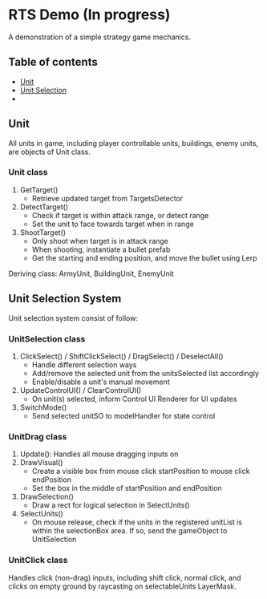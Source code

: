 # RTS Demo (In progress)

A demonstration of a simple strategy game mechanics.

## Table of contents

- [Unit](#unit-)
- [Unit Selection](#unit-selection-system)
- [](#-)

## Unit

All units in game, including player controllable units, buildings, enemy units, are objects of Unit class.

### Unit class

1. GetTarget()
	- Retrieve updated target from TargetsDetector
2. DetectTarget()
	- Check if target is within attack range, or detect range
	- Set the unit to face towards target when in range
3. ShootTarget()
	- Only shoot when target is in attack range
	- When shooting, instantiate a bullet prefab
	- Get the starting and ending position, and move the bullet using Lerp

Deriving class: ArmyUnit, BuildingUnit, EnemyUnit

## Unit Selection System

Unit selection system consist of follow:

### UnitSelection class

1. ClickSelect() / ShiftClickSelect() / DragSelect() / DeselectAll()
	- Handle different selection ways
	- Add/remove the selected unit from the unitsSelected list accordingly
	- Enable/disable a unit's manual movement
2. UpdateControlUI() / ClearControlUI()
	- On unit(s) selected, inform Control UI Renderer for UI updates
3. SwitchMode()
	- Send selected unitSO to modelHandler for state control

### UnitDrag class 

1. Update(): Handles all mouse dragging inputs on 
2. DrawVisual()
	- Create a visible box from mouse click startPosition  to mouse click endPosition
	- Set the box in the middle of startPosition and endPosition
3. DrawSelection()
	- Draw a rect for logical selection in SelectUnits()
4. SelectUnits()
	- On mouse release, check if the units in the registered unitList is within the selectionBox area. If so, send the gameObject to UnitSelection

### UnitClick class

Handles click (non-drag) inputs, including shift click, normal click, and clicks on empty ground by raycasting on selectableUnits LayerMask.